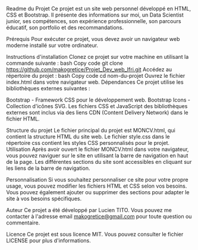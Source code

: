 Readme du Projet
Ce projet est un site web personnel développé en HTML, CSS et Bootstrap. Il présente des informations sur moi, 
un Data Scientist junior, ses compétences, son expérience professionnelle, son parcours éducatif, son portfolio et 
des recommandations. 

Prérequis
Pour exécuter ce projet, vous devez avoir un navigateur web moderne installé sur votre ordinateur.

Instructions d'installation
Clonez ce projet sur votre machine en utilisant la commande suivante :
bash
Copy code
git clone https://github.com/makogretice/Projet_Dev_web_Ifri.git
Accédez au répertoire du projet :
bash
Copy code
cd nom-du-projet
Ouvrez le fichier index.html dans votre navigateur web.
Dépendances
Ce projet utilise les bibliothèques externes suivantes :

Bootstrap - Framework CSS pour le développement web.
Bootstrap Icons - Collection d'icônes SVG.
Les fichiers CSS et JavaScript des bibliothèques externes sont inclus via des liens CDN (Content Delivery Network) dans le fichier HTML.

Structure du projet
Le fichier principal du projet est MONCV.html, qui contient la structure HTML du site web.
Le fichier style.css dans le répertoire css contient les styles CSS personnalisés pour le projet.
Utilisation
Après avoir ouvert le fichier MONCV.html dans votre navigateur, vous pouvez naviguer sur le site en utilisant la barre de navigation en haut de la page. Les différentes sections du site sont accessibles en cliquant sur les liens de la barre de navigation.

Personnalisation
Si vous souhaitez personnaliser ce site pour votre propre usage, vous pouvez modifier les fichiers HTML et CSS selon vos besoins. Vous pouvez également ajouter ou supprimer des sections pour adapter le site à vos besoins spécifiques.

Auteur
Ce projet a été développé par Lucien TITO. Vous pouvez me contacter à l'adresse email makogretice@gmail.com pour toute question ou commentaire.

Licence
Ce projet est sous licence MIT. Vous pouvez consulter le fichier LICENSE pour plus d'informations.
